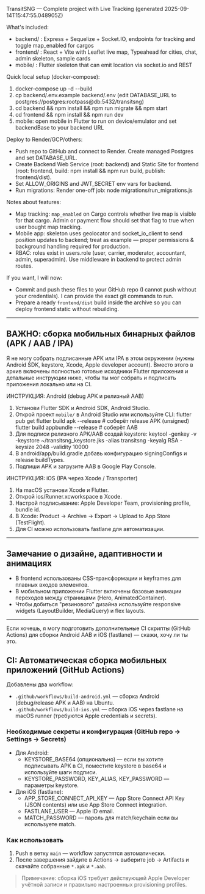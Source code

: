 
TransitSNG — Complete project with Live Tracking (generated 2025-09-14T15:47:55.048905Z)

What's included:
- backend/ : Express + Sequelize + Socket.IO, endpoints for tracking and toggle map_enabled for cargos
- frontend/ : React + Vite with Leaflet live map, Typeahead for cities, chat, admin skeleton, sample cards
- mobile/ : Flutter skeleton that can emit location via socket.io and REST

Quick local setup (docker-compose):
1. docker-compose up -d --build
2. cp backend/.env.example backend/.env (edit DATABASE_URL to postgres://postgres:rootpass@db:5432/transitsng)
3. cd backend && npm install && npm run migrate && npm start
4. cd frontend && npm install && npm run dev
5. mobile: open mobile in Flutter to run on device/emulator and set backendBase to your backend URL

Deploy to Render/GCP/others:
- Push repo to GitHub and connect to Render. Create managed Postgres and set DATABASE_URL.
- Create Backend Web Service (root: backend) and Static Site for frontend (root: frontend, build: npm install && npm run build, publish: frontend/dist).
- Set ALLOW_ORIGINS and JWT_SECRET env vars for backend.
- Run migrations: Render one-off job: node migrations/run_migrations.js

Notes about features:
- Map tracking: `map_enabled` on Cargo controls whether live map is visible for that cargo. Admin or payment flow should set that flag to true when user bought map tracking.
- Mobile app: skeleton uses geolocator and socket_io_client to send position updates to backend; treat as example — proper permissions & background handling required for production.
- RBAC: roles exist in users.role (user, carrier, moderator, accountant, admin, superadmin). Use middleware in backend to protect admin routes.

If you want, I will now:
- Commit and push these files to your GitHub repo (I cannot push without your credentials). I can provide the exact git commands to run.
- Prepare a ready `frontend/dist` build inside the archive so you can deploy frontend static without rebuilding.


------------------------------------------------------------------
ВАЖНО: сборка мобильных бинарных файлов (APK / AAB / IPA)
------------------------------------------------------------------
Я не могу собрать подписанные APK или IPA в этом окружении (нужны Android SDK, keystore, Xcode, Apple developer account).
Вместо этого в архив включены полноcтью готовые исходники Flutter приложения и детальные инструкции ниже,
чтобы ты мог собрать и подписать приложения локально или на CI.

ИНСТРУКЦИЯ: Android (debug APK и релизный AAB)
1. Установи Flutter SDK и Android SDK, Android Studio.
2. Открой проект `mobile/` в Android Studio или используйте CLI:
   flutter pub get
   flutter build apk --release   # соберёт release APK (unsigned)
   flutter build appbundle --release  # соберёт AAB
3. Для подписи релизного APK/AAB создай keystore:
   keytool -genkey -v -keystore ~/transitsng_keystore.jks -alias transitsng -keyalg RSA -keysize 2048 -validity 10000
4. В android/app/build.gradle добавь конфигурацию signingConfigs и release buildTypes.
5. Подпиши APK и загрузите AAB в Google Play Console.

ИНСТРУКЦИЯ: iOS (IPA через Xcode / Transporter)
1. На macOS установи Xcode и Flutter.
2. Открой ios/Runner.xcworkspace в Xcode.
3. Настрой подписывание: Apple Developer Team, provisioning profile, bundle id.
4. В Xcode: Product → Archive → Export → Upload to App Store (TestFlight).
5. Для CI можно использовать fastlane для автоматизации.

------------------------------------------------------------------
Замечание о дизайне, адаптивности и анимациях
------------------------------------------------------------------
- В frontend использованы CSS-трансформации и keyframes для плавных входов элементов.
- В мобильном приложении Flutter включены базовые анимации переходов между страницами (Hero, AnimatedContainer).
- Чтобы добиться "резинового" дизайна используйте responsive widgets (LayoutBuilder, MediaQuery) и flex layouts.
------------------------------------------------------------------

Если хочешь, я могу подготовить дополнительные CI скрипты (GitHub Actions) для сборки Android AAB и iOS (fastlane) — скажи, хочу ли ты это.



## CI: Автоматическая сборка мобильных приложений (GitHub Actions)

Добавлены два workflow:
- `.github/workflows/build-android.yml` — сборка Android (debug/release APK и AAB) на Ubuntu.
- `.github/workflows/build-ios.yml` — сборка iOS через fastlane на macOS runner (требуются Apple credentials и secrets).

### Необходимые секреты и конфигурация (GitHub repo -> Settings -> Secrets)
- Для Android:
  - KEYSTORE_BASE64 (опционально) — если вы хотите подписывать APK в CI, поместите keystore в base64 и используйте шаги подписи.
  - KEYSTORE_PASSWORD, KEY_ALIAS, KEY_PASSWORD — параметры keystore.
- Для iOS (fastlane):
  - APP_STORE_CONNECT_API_KEY — App Store Connect API Key (JSON contents) или use App Store Connect integration.
  - FASTLANE_USER — Apple ID email.
  - MATCH_PASSWORD — пароль для match/keychain если вы используете match.

### Как использовать
1. Push в ветку `main` — workflow запустятся автоматически.
2. После завершения зайдите в Actions → выберите job → Artifacts и скачайте собранные `*.apk` и `*.aab`.

> Примечание: сборка iOS требует действующей Apple Developer учётной записи и правильно настроенных provisioning profiles.

